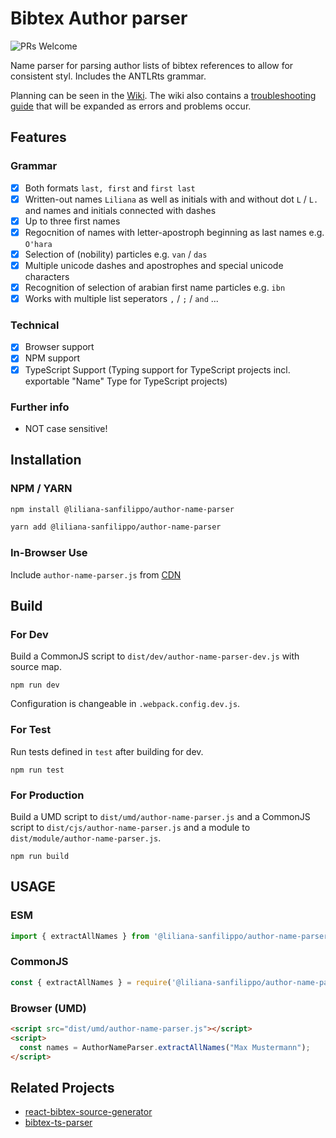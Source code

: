 # Bibtex Author parser

![PRs Welcome](https://img.shields.io/badge/PRs-welcome-brightgreen)

Name parser for parsing author lists of bibtex references to allow for consistent styl. Includes the ANTLRts grammar. 

Planning can be seen in the [Wiki](https://github.com/liliana-sanfilippo/author-name-parser/wiki). The wiki also contains a [troubleshooting guide](https://github.com/liliana-sanfilippo/author-name-parser/wiki/Troubleshooting) that will be expanded as errors and problems occur. 

## Features

### Grammar

- [x] Both formats `last, first` and `first last`
- [X] Written-out names `Liliana` as well as initials with and without dot `L` / `L.` and names and initials connected with dashes 
- [X] Up to three first names
- [X] Regocnition of names with letter-apostroph beginning as last names e.g. `O'hara`
- [X] Selection of (nobility) particles e.g. `van` / `das`
- [X] Multiple unicode dashes and apostrophes and special unicode characters
- [X] Recognition of selection of arabian first name particles e.g. `ibn`
- [X] Works with multiple list seperators `,` / `;` / `and` ...

### Technical

- [x] Browser support
- [x] NPM support
- [x] TypeScript Support (Typing support for TypeScript projects incl. exportable "Name" Type for TypeScript projects)

### Further info

- NOT case sensitive!

## Installation

### NPM / YARN

```bash
npm install @liliana-sanfilippo/author-name-parser
```

```bash
yarn add @liliana-sanfilippo/author-name-parser
```

### In-Browser Use

Include `author-name-parser.js` from [CDN](https://unpkg.com/@liliana-sanfilippo/author-name-parser/dist/umd/author-name-parser.js)

## Build

### For Dev

Build a CommonJS script to `dist/dev/author-name-parser-dev.js` with source map.

```shell
npm run dev
```

Configuration is changeable in `.webpack.config.dev.js`.

### For Test

Run tests defined in `test` after building for dev.

```shell
npm run test
```

### For Production

Build a UMD script to `dist/umd/author-name-parser.js` and a CommonJS script to `dist/cjs/author-name-parser.js` and a module to `dist/module/author-name-parser.js`.

```shell
npm run build
```

## USAGE 

### ESM

```javascript 
import { extractAllNames } from '@liliana-sanfilippo/author-name-parser';
```

### CommonJS

```javascript
const { extractAllNames } = require('@liliana-sanfilippo/author-name-parser');
```

### Browser (UMD)
```html
<script src="dist/umd/author-name-parser.js"></script>
<script>
  const names = AuthorNameParser.extractAllNames("Max Mustermann");
</script>
```


## Related Projects

- [react-bibtex-source-generator](https://github.com/liliana-sanfilippo/react-bibtex-source-generator)
- [bibtex-ts-parser](https://github.com/liliana-sanfilippo/bibtex-ts-parser)
